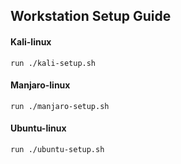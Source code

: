 ## Workstation Setup Guide ##

#### Kali-linux ####

```
run ./kali-setup.sh
```

#### Manjaro-linux ####

```
run ./manjaro-setup.sh
```
#### Ubuntu-linux ####

```
run ./ubuntu-setup.sh
```

